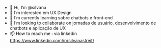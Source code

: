 - 👋 Hi, I’m @silvana
- 👀 I’m interested  em UX Design
- 🌱 I’m currently learning  sobre chatbots e front-end
- 💞️ I’m looking to collaborate on jornadas de usuário, desenvolvimento de chatbots e aplicação de UX
- 📫 How to reach me : via linkedin https://www.linkedin.com/in/silvanastreit/


<!---
silvanastreit/silvanastreit is a ✨ special ✨ repository because its `README.md` (this file) appears on your GitHub profile.
You can click the Preview link to take a look at your changes.
--->
